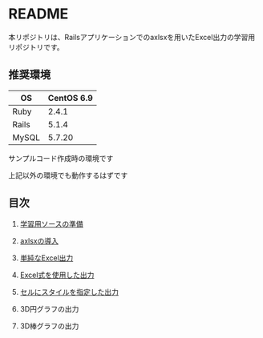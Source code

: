 # README

本リポジトリは、Railsアプリケーションでのaxlsxを用いたExcel出力の学習用リポジトリです。

## 推奨環境

|OS   |CentOS 6.9|
|-----|----------|
|Ruby |2.4.1     |
|Rails|5.1.4     |
|MySQL|5.7.20    |

サンプルコード作成時の環境です

上記以外の環境でも動作するはずです

## 目次

1. [学習用ソースの準備](1.学習用ソースの準備.md)

1. [axlsxの導入](2.axlsxの導入.md)

1. [単純なExcel出力](3.単純なExcel出力.md)

1. [Excel式を使用した出力](4.Excel式を使用した出力.md)

1. [セルにスタイルを指定した出力](5.セルにスタイルを指定した出力.md)

1. 3D円グラフの出力

1. 3D棒グラフの出力


